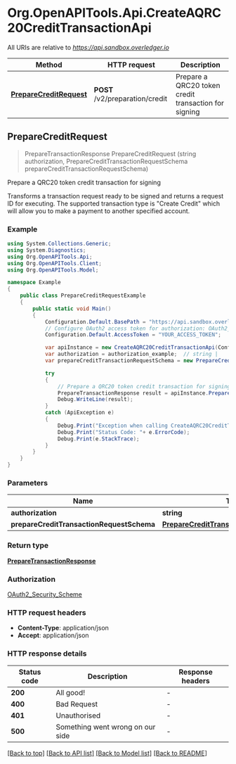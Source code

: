 # Org.OpenAPITools.Api.CreateAQRC20CreditTransactionApi

All URIs are relative to *https://api.sandbox.overledger.io*

Method | HTTP request | Description
------------- | ------------- | -------------
[**PrepareCreditRequest**](CreateAQRC20CreditTransactionApi.md#preparecreditrequest) | **POST** /v2/preparation/credit | Prepare a QRC20 token credit transaction for signing



## PrepareCreditRequest

> PrepareTransactionResponse PrepareCreditRequest (string authorization, PrepareCreditTransactionRequestSchema prepareCreditTransactionRequestSchema)

Prepare a QRC20 token credit transaction for signing

Transforms a transaction request ready to be signed and returns a request ID for executing. The supported transaction type is \"Create Credit\" which will allow you to make a payment to another specified account.

### Example

```csharp
using System.Collections.Generic;
using System.Diagnostics;
using Org.OpenAPITools.Api;
using Org.OpenAPITools.Client;
using Org.OpenAPITools.Model;

namespace Example
{
    public class PrepareCreditRequestExample
    {
        public static void Main()
        {
            Configuration.Default.BasePath = "https://api.sandbox.overledger.io";
            // Configure OAuth2 access token for authorization: OAuth2_Security_Scheme
            Configuration.Default.AccessToken = "YOUR_ACCESS_TOKEN";

            var apiInstance = new CreateAQRC20CreditTransactionApi(Configuration.Default);
            var authorization = authorization_example;  // string | 
            var prepareCreditTransactionRequestSchema = new PrepareCreditTransactionRequestSchema(); // PrepareCreditTransactionRequestSchema | 

            try
            {
                // Prepare a QRC20 token credit transaction for signing
                PrepareTransactionResponse result = apiInstance.PrepareCreditRequest(authorization, prepareCreditTransactionRequestSchema);
                Debug.WriteLine(result);
            }
            catch (ApiException e)
            {
                Debug.Print("Exception when calling CreateAQRC20CreditTransactionApi.PrepareCreditRequest: " + e.Message );
                Debug.Print("Status Code: "+ e.ErrorCode);
                Debug.Print(e.StackTrace);
            }
        }
    }
}
```

### Parameters


Name | Type | Description  | Notes
------------- | ------------- | ------------- | -------------
 **authorization** | **string**|  | 
 **prepareCreditTransactionRequestSchema** | [**PrepareCreditTransactionRequestSchema**](PrepareCreditTransactionRequestSchema.md)|  | 

### Return type

[**PrepareTransactionResponse**](PrepareTransactionResponse.md)

### Authorization

[OAuth2_Security_Scheme](../README.md#OAuth2_Security_Scheme)

### HTTP request headers

- **Content-Type**: application/json
- **Accept**: application/json


### HTTP response details
| Status code | Description | Response headers |
|-------------|-------------|------------------|
| **200** | All good! |  -  |
| **400** | Bad Request |  -  |
| **401** | Unauthorised |  -  |
| **500** | Something went wrong on our side |  -  |

[[Back to top]](#)
[[Back to API list]](../README.md#documentation-for-api-endpoints)
[[Back to Model list]](../README.md#documentation-for-models)
[[Back to README]](../README.md)

